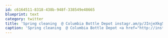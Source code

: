 ```yaml
---
id: c6164511-8318-438b-948f-338549e48665
blueprint: text
category: twitter
title: 'Spring cleaning  @ Columbia Bottle Depot instagr.am/p/JInjeXkg5v/'
caption: 'Spring cleaning  @ Columbia Bottle Depot <a href="http://instagr.am/p/JInjeXkg5v/" title="http://instagr.am/p/JInjeXkg5v/" class="link link_untco">instagr.am/p/JInjeXkg5v/</a>'
---
```

